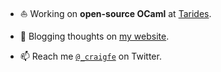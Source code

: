 - ⛵  Working on **open-source OCaml** at [Tarides](https://tarides.com/).

- 📝  Blogging thoughts on [my website](https://www.craigfe.io/#--articles).

- 📫  Reach me [`@_craigfe`](https://twitter.com/_craigfe) on Twitter.
